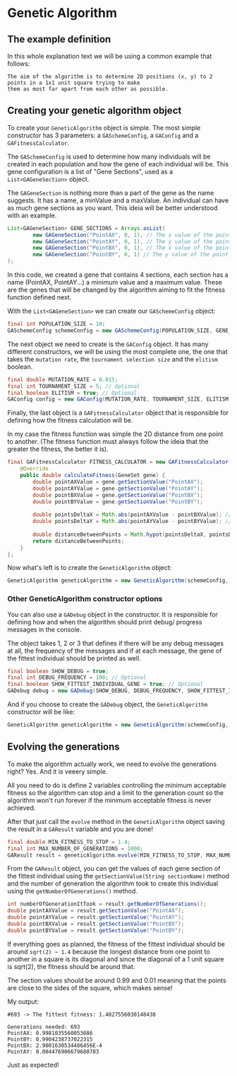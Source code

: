 # Genetic Algorithm

## The example definition
In this whole explanation text we will be using a common example that follows:
```
The aim of the algorithm is to determine 2D positions (x, y) to 2 points in a 1x1 unit square trying to make
them as most far apart from each other as possible.
```

## Creating your genetic algorithm object

To create your ```GeneticAlgorithm``` object is simple. The most simple constructor has 3 parameters: a ```GASchemeConfig```, a ```GAConfig```
and a ```GAFitnessCalculator```.

The ```GASchemeConfig``` is used to determine how many individuals will be created in each population and how the gene of each individual
will be. This gene configuration is a list of "Gene Sections", used as a ```List<GAGeneSection>``` object.

The ```GAGeneSection``` is nothing more than a part of the gene as the name suggests. It has a name, a minValue and a maxValue.
An individual can have as much gene sections as you want. This ideia will be better understood with an example.

```java
List<GAGeneSection> GENE_SECTIONS = Arrays.asList(
        new GAGeneSection("PointAX", 0, 1), // The x value of the point A can have values from 0 to 1 since the square is 1x1 unit.
        new GAGeneSection("PointAY", 0, 1), // The y value of the point A can have values from 0 to 1 since the square is 1x1 unit.
        new GAGeneSection("PointBX", 0, 1), // The x value of the point B can have values from 0 to 1 since the square is 1x1 unit.
        new GAGeneSection("PointBY", 0, 1) // The y value of the point B can have values from 0 to 1 since the square is 1x1 unit.
);
```
In this code, we created a gene that contains 4 sections, each section has a name (PointAX, PointAY...) a minimum value and a maximum value.
These are the genes that will be changed by the algorithm aiming to fit the fitness function defined next.

With the ```List<GAGeneSection>``` we can create our ```GASchemeConfig``` object:
```java
final int POPULATION_SIZE = 10;
GASchemeConfig schemeConfig = new GASchemeConfig(POPULATION_SIZE, GENE_SECTIONS);
```

The next object we need to create is the ```GAConfig``` object. It has many different constructors, we will be using the most complete one,
the one that takes the ```mutation rate```, the ```tournament selection size``` and the ```elitism``` boolean.

```java
final double MUTATION_RATE = 0.015;
final int TOURNAMENT_SIZE = 5; // Optional
final boolean ELITISM = true; // Optional
GAConfig config = new GAConfig(MUTATION_RATE, TOURNAMENT_SIZE, ELITISM);
```

Finally, the last object is a ```GAFitnessCalculator``` object that is responsible for defining how the fitness calculation will be.

In my case the fitness function was simple the 2D distance from one point to another. (The fitness function must always follow the ideia
that the greater the fitness, the better it is).

```java
final GAFitnessCalculator FITNESS_CALCULATOR = new GAFitnessCalculator() {
    @Override
    public double calculateFitness(GeneSet gene) {
        double pointAXValue = gene.getSectionValue("PointAX");
        double pointAYValue = gene.getSectionValue("PointAY");
        double pointBXValue = gene.getSectionValue("PointBX");
        double pointBYValue = gene.getSectionValue("PointBY");
        
        double pointsDeltaX = Math.abs(pointAXValue - pointBXValue); // Delta X
        double pointsDeltaY = Math.abs(pointAYValue - pointBYValue); // Delta X
        
        double distanceBetweenPoints = Math.hypot(pointsDeltaX, pointsDeltaY); // Hipotenuse = sqrt(deltaX^2 + deltaY^2)
        return distanceBetweenPoints;
    }
};
```

Now what's left is to create the ```GeneticAlgorithm``` object:
```java
GeneticAlgorithm geneticAlgorithm = new GeneticAlgorithm(schemeConfig, config, FITNESS_CALCULATOR);
```

### Other GeneticAlgorithm constructor options
You can also use a ```GADebug``` object in the constructor. It is responsible for defining how and when the algorithm should print debug/
progress messages in the console.

The object takes 1, 2 or 3 that defines if there will be any debug messages at all, the frequency of the messages and if at each message,
the gene of the fittest individual should be printed as well.
```java
final boolean SHOW_DEBUG = true;
final int DEBUG_FREQUENCY = 100; // Optional
final boolean SHOW_FITTEST_INDIVIDUAL_GENE = true; // Optional
GADebug debug = new GADebug(SHOW_DEBUG, DEBUG_FREQUENCY, SHOW_FITTEST_INDIVIDUAL_GENE);
```
And if you choose to create the ```GADebug``` object, the ```GeneticAlgorithm``` constructor will be like:
```java
GeneticAlgorithm geneticAlgorithm = new GeneticAlgorithm(schemeConfig, config, debug, FITNESS_CALCULATOR);
```

## Evolving the generations
To make the algorithm actually work, we need to evolve the generations right? Yes. And it is veeery simple.

All you need to do is define 2 variables controlling the minimum acceptable fitness so the algorithm can stop and a limit to the generation
count so the algorithm won't run forever if the minimum acceptable fitness is never achieved.

After that just call the ```evolve``` method in the ```GeneticAlgorithm``` object saving the result in a ```GAResult``` variable and
you are done!

```java
final double MIN_FITNESS_TO_STOP = 1.4;
final int MAX_NUMBER_OF_GENERATIONS = 1000;
GAResult result = geneticAlgorithm.evolve(MIN_FITNESS_TO_STOP, MAX_NUMBER_OF_GENERATIONS);
```

From the ```GAResult``` object, you can get the values of each gene section of the fittest individual using the ```getSectionValue(String sectionName)``` method
and the number of generation the algorithm took to create this individual using the ```getNumberOfGenerations()``` method.

```java
int numberOfGenerationItTook = result.getNumberOfGenerations();
double pointAXValue = result.getSectionValue("PointAX");
double pointAYValue = result.getSectionValue("PointAY");
double pointBXValue = result.getSectionValue("PointBX");
double pointBYValue = result.getSectionValue("PointBY");
```
If everything goes as planned, the fitness of the fittest individual should be around ```sqrt(2) ~ 1.4``` because the longest distance
from one point to another in a square is its diagonal and since the diagonal of a 1 unit square is sqrt(2), the fitness should be around that.

The section values should be around 0.99 and 0.01 meaning that the points are close to the sides of the square, which makes sense!

My output:
```
#693 -> The fittest fitness: 1.4027556030148438

Generations needed: 693
PointAX: 0.9981035560053086
PointBY: 0.9904238737022315
PointBX: 2.9001630534486456E-4
PointAY: 0.004476906679680703
```

Just as expected!
